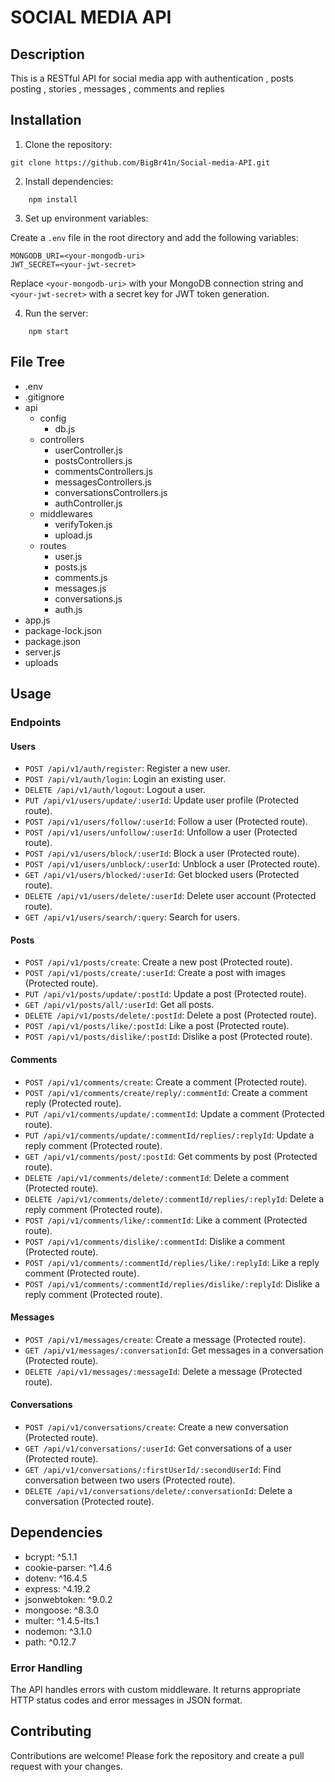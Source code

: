 # SOCIAL MEDIA API

## Description

This is a RESTful API for social media app with authentication , posts posting , stories , messages , comments and replies

## Installation

1. Clone the repository:

```
git clone https://github.com/BigBr41n/Social-media-API.git
```

2. Install dependencies:

```
    npm install
```

3. Set up environment variables:

Create a `.env` file in the root directory and add the following variables:

```
MONGODB_URI=<your-mongodb-uri>
JWT_SECRET=<your-jwt-secret>
```

Replace `<your-mongodb-uri>` with your MongoDB connection string and `<your-jwt-secret>` with a secret key for JWT token generation.

4. Run the server:

```
    npm start
```

## File Tree

- .env
- .gitignore
- api
  - config
    - db.js
  - controllers
    - userController.js
    - postsControllers.js
    - commentsControllers.js
    - messagesControllers.js
    - conversationsControllers.js
    - authController.js
  - middlewares
    - verifyToken.js
    - upload.js
  - routes
    - user.js
    - posts.js
    - comments.js
    - messages.js
    - conversations.js
    - auth.js
- app.js
- package-lock.json
- package.json
- server.js
- uploads

## Usage

### Endpoints

#### Users

- `POST /api/v1/auth/register`: Register a new user.
- `POST /api/v1/auth/login`: Login an existing user.
- `DELETE /api/v1/auth/logout`: Logout a user.
- `PUT /api/v1/users/update/:userId`: Update user profile (Protected route).
- `POST /api/v1/users/follow/:userId`: Follow a user (Protected route).
- `POST /api/v1/users/unfollow/:userId`: Unfollow a user (Protected route).
- `POST /api/v1/users/block/:userId`: Block a user (Protected route).
- `POST /api/v1/users/unblock/:userId`: Unblock a user (Protected route).
- `GET /api/v1/users/blocked/:userId`: Get blocked users (Protected route).
- `DELETE /api/v1/users/delete/:userId`: Delete user account (Protected route).
- `GET /api/v1/users/search/:query`: Search for users.

#### Posts

- `POST /api/v1/posts/create`: Create a new post (Protected route).
- `POST /api/v1/posts/create/:userId`: Create a post with images (Protected route).
- `PUT /api/v1/posts/update/:postId`: Update a post (Protected route).
- `GET /api/v1/posts/all/:userId`: Get all posts.
- `DELETE /api/v1/posts/delete/:postId`: Delete a post (Protected route).
- `POST /api/v1/posts/like/:postId`: Like a post (Protected route).
- `POST /api/v1/posts/dislike/:postId`: Dislike a post (Protected route).

#### Comments

- `POST /api/v1/comments/create`: Create a comment (Protected route).
- `POST /api/v1/comments/create/reply/:commentId`: Create a comment reply (Protected route).
- `PUT /api/v1/comments/update/:commentId`: Update a comment (Protected route).
- `PUT /api/v1/comments/update/:commentId/replies/:replyId`: Update a reply comment (Protected route).
- `GET /api/v1/comments/post/:postId`: Get comments by post (Protected route).
- `DELETE /api/v1/comments/delete/:commentId`: Delete a comment (Protected route).
- `DELETE /api/v1/comments/delete/:commentId/replies/:replyId`: Delete a reply comment (Protected route).
- `POST /api/v1/comments/like/:commentId`: Like a comment (Protected route).
- `POST /api/v1/comments/dislike/:commentId`: Dislike a comment (Protected route).
- `POST /api/v1/comments/:commentId/replies/like/:replyId`: Like a reply comment (Protected route).
- `POST /api/v1/comments/:commentId/replies/dislike/:replyId`: Dislike a reply comment (Protected route).

#### Messages

- `POST /api/v1/messages/create`: Create a message (Protected route).
- `GET /api/v1/messages/:conversationId`: Get messages in a conversation (Protected route).
- `DELETE /api/v1/messages/:messageId`: Delete a message (Protected route).

#### Conversations

- `POST /api/v1/conversations/create`: Create a new conversation (Protected route).
- `GET /api/v1/conversations/:userId`: Get conversations of a user (Protected route).
- `GET /api/v1/conversations/:firstUserId/:secondUserId`: Find conversation between two users (Protected route).
- `DELETE /api/v1/conversations/delete/:conversationId`: Delete a conversation (Protected route).

## Dependencies

- bcrypt: ^5.1.1
- cookie-parser: ^1.4.6
- dotenv: ^16.4.5
- express: ^4.19.2
- jsonwebtoken: ^9.0.2
- mongoose: ^8.3.0
- multer: ^1.4.5-lts.1
- nodemon: ^3.1.0
- path: ^0.12.7

### Error Handling

The API handles errors with custom middleware. It returns appropriate HTTP status codes and error messages in JSON format.

## Contributing

Contributions are welcome! Please fork the repository and create a pull request with your changes.
